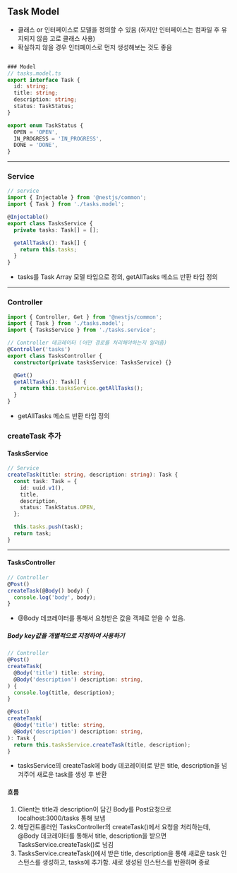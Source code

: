 ## Task Model
- 클래스 or 인터페이스로 모델을 정의할 수 있음 (하지만 인터페이스는 컴파일 후 유지되지 않음 고로 클래스 사용)
- 확실하지 않을 경우 인터페이스로 먼저 생성해보는 것도 좋음
```ts

### Model
// tasks.model.ts
export interface Task {
  id: string;
  title: string;
  description: string;
  status: TaskStatus;
}

export enum TaskStatus {
  OPEN = 'OPEN',
  IN_PROGRESS = 'IN_PROGRESS',
  DONE = 'DONE',
}
```
---
### Service
```ts
// service
import { Injectable } from '@nestjs/common';
import { Task } from './tasks.model';

@Injectable()
export class TasksService {
  private tasks: Task[] = [];

  getAllTasks(): Task[] {
    return this.tasks;
  }
}
```
- tasks를 Task Array 모델 타입으로 정의, getAllTasks 메소드 반환 타입 정의

---
### Controller
```ts
import { Controller, Get } from '@nestjs/common';
import { Task } from './tasks.model';
import { TasksService } from './tasks.service';

// Controller 데코레이터 (어떤 경로를 처리해야하는지 알려줌)
@Controller('tasks')
export class TasksController {
  constructor(private tasksService: TasksService) {}

  @Get()
  getAllTasks(): Task[] {
    return this.tasksService.getAllTasks();
  }
}
```
- getAllTasks 메소드 반환 타입 정의


### createTask 추가
#### TasksService
```ts
// Service
createTask(title: string, description: string): Task {
  const task: Task = {
    id: uuid.v1(),
    title,
    description,
    status: TaskStatus.OPEN,
  };

  this.tasks.push(task);
  return task;
}
```
---
#### TasksController
```ts
// Controller
@Post()
createTask(@Body() body) {
  console.log('body', body);
}
```
- @Body 데코레이터를 통해서 요청받은 값을 객체로 얻을 수 있음.

##### Body key값을 개별적으로 지정하여 사용하기
```ts
// Controller
@Post()
createTask(
  @Body('title') title: string,
  @Body('description') description: string,
) {
  console.log(title, description);
}
```

```ts
@Post()
createTask(
  @Body('title') title: string,
  @Body('description') description: string,
): Task {
  return this.tasksService.createTask(title, description);
}
```
- tasksService의 createTask에 body 데코레이터로 받은 title, description을 넘겨주어 새로운 task를 생성 후 반환


#### 흐름
1. Client는 title과 description이 담긴 Body를 Post요청으로 localhost:3000/tasks 통해 보냄
2. 해당컨트롤러인 TasksController의 createTask()에서 요청을 처리하는데, @Body 데코레이터를 통해서 title, description을 받으면 TasksService.createTask()로 넘김
3. TasksService.createTask()에서 받은 title, description을 통해 새로운 task 인스턴스를 생성하고, tasks에 추가함. 새로 생성된 인스턴스를 반환하며 종료
